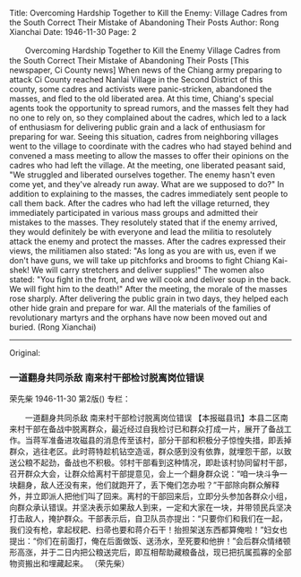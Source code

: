 Title: Overcoming Hardship Together to Kill the Enemy: Village Cadres from the South Correct Their Mistake of Abandoning Their Posts
Author: Rong Xianchai
Date: 1946-11-30
Page: 2

　　Overcoming Hardship Together to Kill the Enemy
    Village Cadres from the South Correct Their Mistake of Abandoning Their Posts
    [This newspaper, Ci County news] When news of the Chiang army preparing to attack Ci County reached Nanlai Village in the Second District of this county, some cadres and activists were panic-stricken, abandoned the masses, and fled to the old liberated area. At this time, Chiang's special agents took the opportunity to spread rumors, and the masses felt they had no one to rely on, so they complained about the cadres, which led to a lack of enthusiasm for delivering public grain and a lack of enthusiasm for preparing for war. Seeing this situation, cadres from neighboring villages went to the village to coordinate with the cadres who had stayed behind and convened a mass meeting to allow the masses to offer their opinions on the cadres who had left the village. At the meeting, one liberated peasant said, "We struggled and liberated ourselves together. The enemy hasn't even come yet, and they've already run away. What are we supposed to do?" In addition to explaining to the masses, the cadres immediately sent people to call them back. After the cadres who had left the village returned, they immediately participated in various mass groups and admitted their mistakes to the masses. They resolutely stated that if the enemy arrived, they would definitely be with everyone and lead the militia to resolutely attack the enemy and protect the masses. After the cadres expressed their views, the militiamen also stated: "As long as you are with us, even if we don't have guns, we will take up pitchforks and brooms to fight Chiang Kai-shek! We will carry stretchers and deliver supplies!" The women also stated: "You fight in the front, and we will cook and deliver soup in the back. We will fight him to the death!" After the meeting, the morale of the masses rose sharply. After delivering the public grain in two days, they helped each other hide grain and prepare for war. All the materials of the families of revolutionary martyrs and the orphans have now been moved out and buried.
    (Rong Xianchai)



<hr /> 

Original: 


### 一道翻身共同杀敌  南来村干部检讨脱离岗位错误
荣先柴
1946-11-30
第2版()
专栏：

　　一道翻身共同杀敌
    南来村干部检讨脱离岗位错误
    【本报磁县讯】本县二区南来村干部在备战中脱离群众，最近经过自我检讨已和群众打成一片，展开了备战工作。当蒋军准备进攻磁县的消息传至该村，部分干部和积极分子惊惶失措，即丢掉群众，逃往老区。此时蒋特趁机钻空造谣，群众感到没有依靠，就埋怨干部，以致送公粮不起劲，备战也不积极。邻村干部看到这种情况，即赴该村协同留村干部，召开群众大会，让群众给离村干部提意见，会上一个翻身群众说：“咱一块斗争一块翻身，敌人还没有来，他们就跑开了，丢下俺们怎办啦？”干部除向群众解释外，并立即派人把他们叫了回来。离村的干部回来后，立即分头参加各群众小组，向群众承认错误。并坚决表示如果敌人到来，一定和大家在一块，并带领民兵坚决打击敌人，掩护群众。干部表示后，自卫队员亦提出：“只要你们和我们在一起，我们没有枪，拿起杈耙、扫帚也要和蒋介石干！抬担架送东西都算俺啦！”妇女也提出：“你们在前面打，俺在后面做饭、送汤水，至死要和他拚！”会后群众情绪顿形高涨，并于二日内把公粮送完后，即互相帮助藏粮备战，现已把抗属孤寡的全部物资搬出和埋藏起来。
    （荣先柴）
